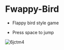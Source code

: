 # Fwappy-Bird

* Flappy bird style game

* Press space to jump

![6jctm4](https://user-images.githubusercontent.com/94491658/173199174-0451ffdc-9592-44f8-97e4-0e76686164e8.gif)


